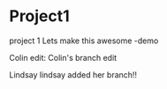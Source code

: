 # Project1
project 1 
Lets make this awesome -demo

Colin
edit: Colin's branch edit

Lindsay
lindsay added her branch!!

